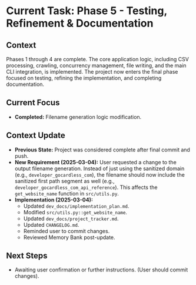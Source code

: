 # Current Task: Phase 5 - Testing, Refinement & Documentation

## Context

Phases 1 through 4 are complete. The core application logic, including CSV processing, crawling, concurrency management, file writing, and the main CLI integration, is implemented. The project now enters the final phase focused on testing, refining the implementation, and completing documentation.

## Current Focus

- **Completed:** Filename generation logic modification.

## Context Update

- **Previous State:** Project was considered complete after final commit and push.
- **New Requirement (2025-03-04):** User requested a change to the output filename generation. Instead of just using the sanitized domain (e.g., `developer_gocardless_com`), the filename should now include the sanitized first path segment as well (e.g., `developer_gocardless_com_api_reference`). This affects the `get_website_name` function in `src/utils.py`.
- **Implementation (2025-03-04):**
  - Updated `dev_docs/implementation_plan.md`.
  - Modified `src/utils.py::get_website_name`.
  - Updated `dev_docs/project_tracker.md`.
  - Updated `CHANGELOG.md`.
  - Reminded user to commit changes.
  - Reviewed Memory Bank post-update.

## Next Steps

- Awaiting user confirmation or further instructions. (User should commit changes).
